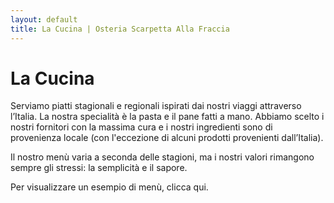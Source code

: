 ```yaml
---
layout: default
title: La Cucina | Osteria Scarpetta Alla Fraccia
---
```


La Cucina
==========

Serviamo piatti stagionali e regionali ispirati dai nostri viaggi attraverso l’Italia. La nostra specialità è la pasta e il pane fatti a mano. Abbiamo scelto i nostri fornitori con la massima cura e i nostri ingredienti sono di provenienza locale (con l'eccezione di alcuni prodotti provenienti dall’Italia). 

Il nostro menù varia a seconda delle stagioni, ma i nostri valori rimangono sempre gli stressi: la semplicità e il sapore. 

Per visualizzare un esempio di menù, clicca qui.
